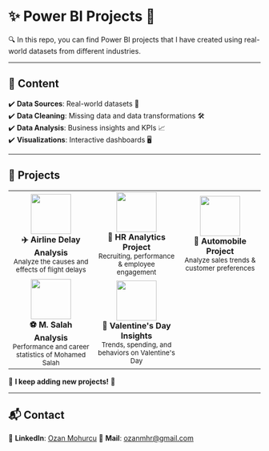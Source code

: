 # ✨ Power BI Projects 🚀  

🔍 In this repo, you can find Power BI projects that I have created using real-world datasets from different industries.  

---

## 📌 Content  
✔️ **Data Sources**: Real-world datasets 📂  
✔️ **Data Cleaning**: Missing data and data transformations 🛠️  
✔️ **Data Analysis**: Business insights and KPIs 📈  
✔️ **Visualizations**: Interactive dashboards 🖥️  

---

## 📂 Projects  
<table>
  <tr>
    <td align="center">
      <img src="https://cdn-icons-png.flaticon.com/512/201/201623.png" width="80px"><br>
      <strong>✈️ Airline Delay Analysis</strong><br>
      <sub>Analyze the causes and effects of flight delays</sub>
    </td>
    <td align="center">
      <img src="https://cdn-icons-png.flaticon.com/512/3048/3048122.png" width="80px"><br>
      <strong>🏢 HR Analytics Project</strong><br>
      <sub>Recruiting, performance & employee engagement</sub>
    </td>
    <td align="center">
      <img src="https://cdn-icons-png.flaticon.com/512/3774/3774278.png" width="80px"><br>
      <strong>🚗 Automobile Project</strong><br>
      <sub>Analyze sales trends & customer preferences</sub>
    </td>
  </tr>
    <td align="center">
      <img src="https://cdn-icons-png.flaticon.com/512/3231/3231632.png" width="80px"><br>
      <strong>⚽ M. Salah Analysis</strong><br>
      <sub>Performance and career statistics of Mohamed Salah</sub>
    </td>
    <td align="center">
      <img src="https://cdn-icons-png.flaticon.com/512/6393/6393186.png" width="80px"><br>
      <strong>💖 Valentine's Day Insights</strong><br>
      <sub>Trends, spending, and behaviors on Valentine's Day</sub>
    </td>
  </tr>
</table>

📢 **I keep adding new projects!** 🚀  

---
## 📬 Contact  
💼 **LinkedIn**: [Ozan Mohurcu](https://www.linkedin.com/in/ozanmhrc/)
📧 **Mail**: ozanmhr@gmail.com
